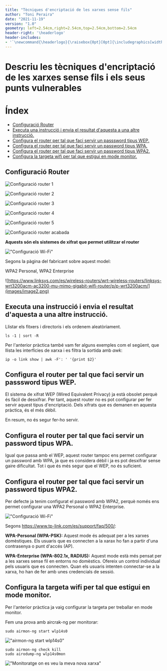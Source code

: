 ```yaml
---
title: "Tècniques d'encriptació de les xarxes sense fils"
author: "Toni Peraira"
date: "2021-11-19"
version: "1.0"
geometry: left=2.54cm,right=2.54cm,top=2.54cm,bottom=2.54cm
header-right: '\headerlogo'
header-includes:
- '`\newcommand{\headerlogo}{\raisebox{0pt}[0pt]{\includegraphics[width=3cm]{../institut_montilivi.png}}}`{=latex}'
---
```


<!--
pandoc README.md -o Toni_Peraira_RA2_2.2.pdf --from markdown --template eisvogel --listings --pdf-engine=xelatex
-->

# Descriu les tècniques d'encriptació de les xarxes sense fils i els seus punts vulnerables <!-- omit in toc -->

# Índex <!-- omit in toc -->

- [Configuració Router](#configuració-router)
- [Executa una instrucció i envia el resultat d'aquesta a una altre instrucció.](#executa-una-instrucció-i-envia-el-resultat-daquesta-a-una-altre-instrucció)
- [Configura el router per tal que faci servir un passsword tipus WEP.](#configura-el-router-per-tal-que-faci-servir-un-passsword-tipus-wep)
- [Configura el router per tal que faci servir un password tipus WPA.](#configura-el-router-per-tal-que-faci-servir-un-password-tipus-wpa)
- [Configura el router per tal que faci servir un password tipus WPA2.](#configura-el-router-per-tal-que-faci-servir-un-password-tipus-wpa2)
- [Configura la targeta wifi per tal que estigui en mode monitor.](#configura-la-targeta-wifi-per-tal-que-estigui-en-mode-monitor)

## Configuració Router

![](images/image5.png "Configuració router 1")

![](images/image3.png "Configuració router 2")

![](images/image8.png "Configuració router 3")

![](images/image1.png "Configuració router 4")

![](images/image4.png "Configuració router 5")

![](images/martinrouterking_ok.jpeg "Configuració router acabada")

**Aquests són els sistemes de xifrat que permet utilitzar el router**

!["Configuració Wi-Fi"](images/image7.png "Configuració Wi-Fi")

Segons la pàgina del fabricant sobre aquest model:

WPA2 Personal, WPA2 Enterprise

![https://www.linksys.com/es/wireless-routers/wrt-wireless-routers/linksys-wrt3200acm-ac3200-mu-mimo-gigabit-wifi-router/p/p-wrt3200acm/](images/image2.png)

## Executa una instrucció i envia el resultat d'aquesta a una altre instrucció.

Llistar els fitxers i directoris i els ordenem aleatòriament.

```console
ls -1 | sort -R
```

Per l'anterior pràctica també vam fer alguns exemples com el següent, que llista les interfícies de xarxa i es filtra la sortida amb *awk*:

```
ip -o link show | awk -F': ' '{print $2}'
```


## Configura el router per tal que faci servir un passsword tipus WEP.

El sistema de xifrat WEP (Wired Equivalent Privacy) ja està obsolet perquè és fàcil de desxifrar. Per tant, aquest router no es pot configurar per fer servir aquest tipus d'encriptació. Dels xifrats que es demanen en aquesta pràctica, és el més dèbil.

En resum, no és segur fer-ho servir.

## Configura el router per tal que faci servir un password tipus WPA.

Igual que passa amb el WEP, aquest router tampoc ens permet configurar un password amb WPA, ja que es considera dèbil i ja es pot desxifrar sense gaire dificultat. Tot i que és més segur que el WEP, no és suficient.

## Configura el router per tal que faci servir un password tipus WPA2.

Per defecte ja tenim configurat el password amb WPA2, perquè només ens permet configurar una WPA2 Personal o WPA2 Enterprise.

!["Configuració Wi-Fi"](images/image7.png "Configuració Wi-Fi")

Segons https://www.tp-link.com/es/support/faq/500/:

**WPA-Personal (WPA-PSK):** Aquest mode és adequat per a les xarxes domèstiques. Els usuaris que es connecten a la xarax ho fan a partir d'una contrasenya o punt d'accés (AP).

**WPA-Enterprise (WPA-802.1x, RADIUS):** Aquest mode està més pensat per a les xarxes sense fil en entorns no domèstics. Ofereix un control individual pels usuaris que es connecten. Quan els usuaris intenten connectar-se a la xarxa, ho han de fer amb unes credencials de sessió.

## Configura la targeta wifi per tal que estigui en mode monitor.

Per l'anterior pràctica ja vaig configurar la targeta per treballar en mode monitor.


Fem una prova amb aircrak-ng per monitorar:

```
sudo airmon-ng start wlp14s0
```
!["airmon-ng start wlp14s0"](../RA2_2.1/images/image02.png "airmon-ng start wlp14s0")

```
sudo airmon-ng check kill
sudo airodump-ng wlp14s0mon
```

!["Monitoratge on es veu la meva nova xarxa"](images/martinrouterking.png "airodump-ng wlp14s0mon")